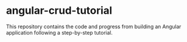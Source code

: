 # angular-crud-tutorial
This repository contains the code and progress from building an Angular application following a step-by-step tutorial.
